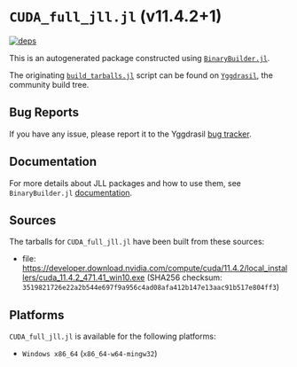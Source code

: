 # `CUDA_full_jll.jl` (v11.4.2+1)

[![deps](https://juliahub.com/docs/CUDA_full_jll/deps.svg)](https://juliahub.com/ui/Packages/CUDA_full_jll/dEkbx?page=2)

This is an autogenerated package constructed using [`BinaryBuilder.jl`](https://github.com/JuliaPackaging/BinaryBuilder.jl).

The originating [`build_tarballs.jl`](https://github.com/JuliaPackaging/Yggdrasil/blob/64f972a33f5383ac845fb03465c2c55321e740ae/C/CUDA/CUDA_full@11.4/build_tarballs.jl) script can be found on [`Yggdrasil`](https://github.com/JuliaPackaging/Yggdrasil/), the community build tree.

## Bug Reports

If you have any issue, please report it to the Yggdrasil [bug tracker](https://github.com/JuliaPackaging/Yggdrasil/issues).

## Documentation

For more details about JLL packages and how to use them, see `BinaryBuilder.jl` [documentation](https://docs.binarybuilder.org/stable/jll/).

## Sources

The tarballs for `CUDA_full_jll.jl` have been built from these sources:

* file: https://developer.download.nvidia.com/compute/cuda/11.4.2/local_installers/cuda_11.4.2_471.41_win10.exe (SHA256 checksum: `3519821726e22a2b544e697f9a956c4ad08afa412b147e13aac91b517e804ff3`)

## Platforms

`CUDA_full_jll.jl` is available for the following platforms:

* `Windows x86_64` (`x86_64-w64-mingw32`)
